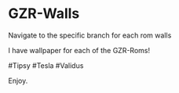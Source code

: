 # GZR-Walls

Navigate to the specific branch for each rom walls

I have wallpaper for each of the GZR-Roms!

#Tipsy
#Tesla
#Validus

Enjoy.
